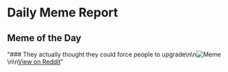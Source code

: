# Daily Meme Report

## Meme of the Day
"### They actually thought they could force people to upgrade\n\n![Meme](https://i.redd.it/qcr1vzsvixpd1.png)\n\n[View on Reddit](https://redd.it/1fl7ku1)"
